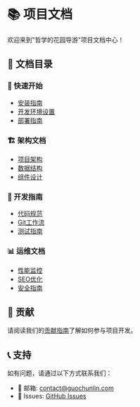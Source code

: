 # 📚 项目文档

欢迎来到"哲学的花园导游"项目文档中心！

## 📖 文档目录

### 🚀 快速开始
- [安装指南](./installation.md)
- [开发环境设置](./development.md)
- [部署指南](./deployment.md)

### 🏗️ 架构文档
- [项目架构](./architecture.md)
- [数据结构](./data-structure.md)
- [组件设计](./components.md)

### 🔧 开发指南
- [代码规范](./coding-standards.md)
- [Git工作流](./git-workflow.md)
- [测试指南](./testing.md)

### 📊 运维文档
- [性能监控](./monitoring.md)
- [SEO优化](./seo.md)
- [安全指南](./security.md)

## 🤝 贡献
请阅读我们的[贡献指南](../CONTRIBUTING.md)了解如何参与项目开发。

## 📞 支持
如有问题，请通过以下方式联系我们：
- 📧 邮箱: contact@guochunlin.com
- 🐛 Issues: [GitHub Issues](https://github.com/aigongshe/philosophy-garden-guide/issues)